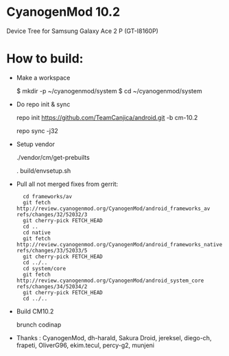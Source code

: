CyanogenMod 10.2
=============================
Device Tree for Samsung Galaxy Ace 2 P
(GT-I8160P)

How to build:
=============

- Make a workspace

  $ mkdir -p ~/cyanogenmod/system
  $ cd ~/cyanogenmod/system
  
- Do repo init & sync

  repo init https://github.com/TeamCanjica/android.git -b cm-10.2
  
  repo sync -j32

- Setup vendor
  
  ./vendor/cm/get-prebuilts
  
  . build/envsetup.sh

- Pull all not merged fixes from gerrit:
  
        cd frameworks/av
        git fetch http://review.cyanogenmod.org/CyanogenMod/android_frameworks_av refs/changes/32/52032/3
        git cherry-pick FETCH_HEAD
        cd ..
        cd native
        git fetch http://review.cyanogenmod.org/CyanogenMod/android_frameworks_native refs/changes/33/52033/5
        git cherry-pick FETCH_HEAD
        cd ../..
        cd system/core
        git fetch http://review.cyanogenmod.org/CyanogenMod/android_system_core refs/changes/34/52034/2
        git cherry-pick FETCH_HEAD
        cd ../..

- Build CM10.2
  
  brunch codinap


- Thanks : CyanogenMod, dh-harald, Sakura Droid, jereksel, diego-ch, frapeti, OliverG96, ekim.tecul, percy-g2, munjeni


